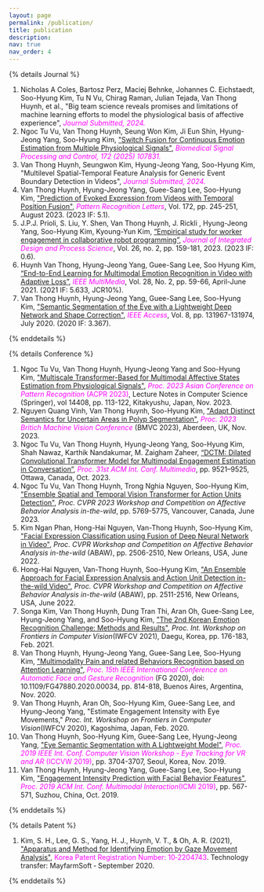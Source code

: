 ```yaml
---
layout: page
permalink: /publication/
title: publication
description:
nav: true
nav_order: 4
---
```



{% details Journal %}
<summary>
<ol class=space_list>
<li>Nicholas A Coles, Bartosz Perz, Maciej Behnke, Johannes C. Eichstaedt, Soo-Hyung Kim, Tu N Vu, Chirag Raman, Julian Tejada, Van Thong Huynh, et al., "Big team science reveals promises and limitations of machine learning efforts to model the physiological basis of affective experience", <font color="ff00ff"><i>Journal Submitted, 2024.</i></font> </li>
  
<li> Ngoc Tu Vu, Van Thong Huynh, Seung Won Kim, Ji Eun Shin, Hyung-Jeong Yang, Soo-Hyung Kim, <a href="https://www.sciencedirect.com/science/article/pii/S1746809425003428" target="_blank">"Switch Fusion for Continuous Emotion Estimation from Multiple Physiological Signals"</a>, <font color="ff00ff"><i>Biomedical Signal Processing and Control, 172 (2025) 107831.</i></font> </li>

<li>Van Thong Huynh, Seungwon Kim, Hyung-Jeong Yang, Soo-Hyung Kim, "Multilevel Spatial-Temporal Feature Analysis for Generic Event Boundary Detection in Videos", <font color="ff00ff"><i>Journal Submitted, 2024.</i></font> </li>

<li> Van Thong Huynh, Hyung-Jeong Yang, Guee-Sang Lee, Soo-Hyung Kim, <a href="https://www.sciencedirect.com/science/article/abs/pii/S016786552300199X" target="_blank">"Prediction of Evoked Expression from Videos with Temporal Position Fusion"</a>, <font color="ff00ff"><i>Pattern Recognition Letters</i></font>, Vol. 172, pp. 245-251, August 2023. (2023 IF: 5.1). </li>

<li>J.P.J. Prioli, S. Liu, Y. Shen, Van Thong Huynh, J. Rickli , Hyung-Jeong Yang, Soo-Hyung Kim, Kyoung-Yun Kim, <a href="https://dl.acm.org/doi/abs/10.3233/JID-221012" target="_blank">“Empirical study for worker engagement in collaborative robot programming”</a>,  <font color="ff00ff"><i>Journal of
Integrated Design and Process Science</i></font>, Vol. 26, no. 2, pp. 159-181, 2023. (2023 IF: 0.6). </li>

<li>Huynh Van Thong, Hyung-Jeong Yang, Guee-Sang Lee, Soo Hyung Kim, <a href="https://ieeexplore.ieee.org/document/9431699" target="_blank">“End-to-End Learning for Multimodal Emotion Recognition in Video with Adaptive Loss”</a>, <font color="ff00ff"><i>IEEE MultiMedia</i></font>, Vol. 28, No. 2, pp. 59-66, April-June 2021. (2021 IF: 5.633, JCR10%). </li>

<li>Van Thong Huynh, Hyung-Jeong Yang, Guee-Sang Lee, Soo-Hyung Kim, <a href="https://ieeexplore.ieee.org/document/9143078" target="_blank">"Semantic Segmentation of the Eye with a Lightweight Deep Network and Shape Correction"</a>, <font color="ff00ff"><i>IEEE Access</i></font>, Vol. 8, pp. 131967-131974, July 2020. (2020 IF: 3.367).
</li>

</ol>
</summary>

{% enddetails %}

{% details Conference %}
<summary>
<ol class=space_list>

<li>Ngoc Tu Vu, Van Thong Huynh, Hyung-Jeong Yang and Soo-Hyung Kim, <a href="https://link.springer.com/chapter/10.1007/978-3-031-47665-5_10" target="_blank">"Multiscale Transformer-Based for Multimodal Affective States Estimation from Physiological Signals"</a>, <font color="ff00ff"><i>Proc. 2023 Asian Conference on Pattern Recognition</i> (ACPR 2023)</font>, Lecture Notes in Computer Science (Springer), vol 14408, pp. 113-122, Kitakyushu, Japan, Nov. 2023. </li>

<li>Nguyen Quang Vinh, Van Thong Huynh, Soo-Hyung Kim,  <a href="https://proceedings.bmvc2023.org/806/" target="_blank">"Adapt Distinct Semantics for Uncertain Areas in Polyp Segmentation"</a>, <i><font color="ff00ff">Proc. 2023 Britich Machine Vision Conference</font></i> (BMVC 2023), Aberdeen,  UK, Nov. 2023. </li>

<li>Ngoc Tu Vu, Van Thong Huynh, Hyung-Jeong Yang, Soo-Hyung Kim, Shah Nawaz, Karthik Nandakumar, M. Zaigham Zaheer, <a href="https://dl.acm.org/doi/10.1145/3581783.3612857" target="_blank">“DCTM: Dilated Convolutional Transformer Model for Multimodal Engagement Estimation in Conversation”</a>, <i><font color="ff00ff">Proc. 31st ACM Int. Conf. Multimedia</font></i>, pp.  9521–9525, Ottawa, Canada, Oct. 2023. </li>

<li>Ngoc Tu Vu, Van Thong Huynh, Trong Nghia Nguyen, Soo-Hyung Kim, <a href="https://ieeexplore.ieee.org/document/10208411" target="_blank">"Ensemble Spatial and Temporal Vision Transformer for Action Units Detection"</a>, <i>Proc. CVPR 2023  Workshop and Competition on Affective Behavior Analysis in-the-wild</i>, pp. 5769-5775, Vancouver, Canada, June 2023. </li>

<li>Kim Ngan Phan, Hong-Hai Nguyen, Van-Thong Huynh, Soo-Hyung Kim, <a href="https://ieeexplore.ieee.org/document/9856987" target="_blank">"Facial Expression Classification using Fusion of Deep Neural Network in Video"</a>, <i>Proc. CVPR Workshop and Competition on Affective Behavior Analysis in-the-wild </i>(ABAW), pp. 2506-2510, New Orleans, USA, June 2022. </li>

<li>Hong-Hai Nguyen, Van-Thong Huynh, Soo-Hyung Kim, <a href="https://ieeexplore.ieee.org/abstract/document/9857161" target="_blank">"An Ensemble Approach for Facial Expression Analysis and Action Unit Detection in-the-wild Video"</a>, <i>Proc. CVPR Workshop and Competition on Affective Behavior Analysis in-the-wild</i> (ABAW), pp. 2511-2516, New Orleans, USA, June 2022. </li>

<li>Songa Kim, Van Thong Huynh, Dung Tran Thi, Aran Oh, Guee-Sang Lee, Hyung-Jeong Yang, and Soo-Hyung Kim, <a href="https://link.springer.com/chapter/10.1007/978-3-030-81638-4_14" target="_blank">"The 2nd Korean Emotion Recognition Challenge: Methods and Results"</a>, <i>Proc. Int. Workshop on Frontiers in Computer Vision</i>(IWFCV 2021), Daegu, Korea, pp. 176-183, Feb. 2021. </li>

<li>Van Thong Huynh, Hyung-Jeong Yang, Guee-Sang Lee, Soo-Hyung Kim, <a href="https://ieeexplore.ieee.org/document/9320185" target="_blank">"Multimodality Pain and related Behaviors Recognition based on Attention Learning"</a>, <font color="ff00ff"><i>Proc. 15th IEEE International Conference on Automatic Face and Gesture Recognition</i></font> (FG 2020), doi: 10.1109/FG47880.2020.00034, pp. 814-818, Buenos Aires, Argentina, Nov. 2020. </li>

<li>Van Thong Huynh, Aran Oh, Soo-Hyung Kim, Guee-Sang Lee, and Hyung-Jeong Yang, "Estimate Engagement Intensity with Eye Movements," <i>Proc. Int. Workshop on Frontiers in Computer Vision</i>(IWFCV 2020), Kagoshima, Japan, Feb. 2020.
</li>

<li>Van Thong Huynh, Soo-Hyung Kim, Guee-Sang Lee, Hyung-Jeong Yang, <a href="https://ieeexplore.ieee.org/document/9022251" target="_blank">"Eye Semantic Segmentation with A Lightweight Model"</a>, <font color="ff00ff"><i>Proc. 2019 IEEE Int. Conf. Computer Vision Workshop - Eye Tracking for VR and AR </i>(ICCVW 2019)</font>, pp. 3704-3707, Seoul, Korea, Nov. 2019.
</li>

<li>Van Thong Huynh, Hyung-Jeong Yang, Guee-Sang Lee, Soo-Hyung Kim, <a href="https://dl.acm.org/doi/abs/10.1145/3340555.3355714" target="_blank">"Engagement Intensity Prediction with Facial Behavior Features"</a>, <font color="ff00ff"><i>Proc. 2019 ACM Int. Conf. Multimodal Interaction</i>(ICMI 2019)</font>, pp. 567-571, Suzhou, China, Oct. 2019. </li>

</ol>
</summary>
{% enddetails %}

{% details Patent %}
<summary>
<ol class=space_list>
  
<li>Kim, S. H., Lee, G. S., Yang, H. J., Huynh, V. T., & Oh, A. R. (2021), <a href="https://doi.org/10.8080/1020190089540" target="_blank"> "Apparatus and Method for Identifying Emotion by Gaze Movement Analysis"</a>, <font color="ff00ff"> Korea Patent Registration Number: 10‑2204743</font>. Technology transfer: MayfarmSoft ‑ September 2020.</li>

</ol>
</summary>
{% enddetails %}
